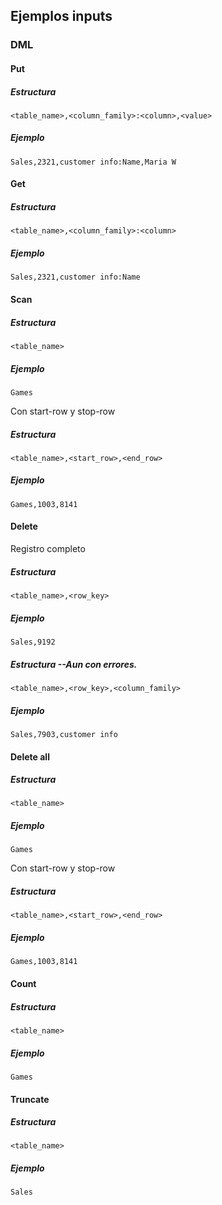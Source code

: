## Ejemplos inputs

### DML

#### Put
##### Estructura
```
<table_name>,<column_family>:<column>,<value>
```
##### Ejemplo
```
Sales,2321,customer info:Name,Maria W
```
#### Get
##### Estructura
```
<table_name>,<column_family>:<column>
```
##### Ejemplo
```
Sales,2321,customer info:Name
```
#### Scan
##### Estructura
```
<table_name>
```
##### Ejemplo
```
Games
```
Con start-row y stop-row
##### Estructura
```
<table_name>,<start_row>,<end_row>
```
##### Ejemplo
```
Games,1003,8141
```
#### Delete

Registro completo
##### Estructura
```
<table_name>,<row_key>
```
##### Ejemplo
```
Sales,9192
```
##### Estructura --Aun con errores.
```
<table_name>,<row_key>,<column_family>
```
##### Ejemplo
```
Sales,7903,customer info
```
#### Delete all
##### Estructura
```
<table_name>
```
##### Ejemplo
```
Games
```
Con start-row y stop-row
##### Estructura
```
<table_name>,<start_row>,<end_row>
```
##### Ejemplo
```
Games,1003,8141
```
#### Count
##### Estructura
```
<table_name>
```
##### Ejemplo
```
Games
```

#### Truncate
##### Estructura
```
<table_name>
```
##### Ejemplo
```
Sales
```